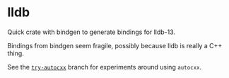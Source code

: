 # lldb

Quick crate with bindgen to generate bindings for lldb-13.

Bindings from bindgen seem fragile, possibly because lldb is really a C++ thing.

See the [`try-autocxx`](tree/try-autocxx) branch for experiments around using `autocxx`.
